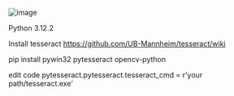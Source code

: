 ![image](https://github.com/forxxin/Arknights_recruitment_tag/assets/165651451/7dee7417-07bf-432d-9308-e463cc8381db)

Python 3.12.2

Install tesseract https://github.com/UB-Mannheim/tesseract/wiki

pip install pywin32 pytesseract opencv-python

edit code   pytesseract.pytesseract.tesseract_cmd = r'your path/tesseract.exe'

